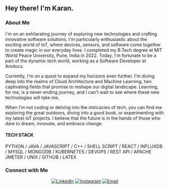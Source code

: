 ## Hey there! I'm Karan.

### About Me

I'm on an exhilarating journey of exploring new technologies and crafting innovative software solutions. I'm particularly enthusiastic about the exciting world of IoT, where devices, sensors, and software come together to create magic in our everyday lives. I completed my B.Tech degree at MIT World Peace University, Pune, India in 2022. Today, I'm fortunate to be a part of the dynamic tech world, working as a Software Developer at Amdocs.

Currently, I'm on a quest to expand my horizons even further. I'm diving deep into the realms of Cloud Architecture and Machine Learning, two captivating fields that promise to reshape our digital landscape. Learning, for me, is a never-ending journey, and I can't wait to see where these new technologies will take me.

When I'm not coding or delving into the intricacies of tech, you can find me exploring the great outdoors, diving into a good book, or experimenting with my latest IoT projects. I believe that the future is in the hands of those who dare to dream, innovate, and embrace change.

#### TECH STACK

PYTHON / JAVA / JAVASCRIPT / C++ / SHELL SCRIPT / REACT / INFLUXDB / MYSQL / MONGODB / KUBERNETES / DEVOPS / REST API / APACHE JMETER / UNIX / GITHUB / LATEX

### Connect with Me

<p align="center">
<a href="https://www.linkedin.com/in/karankhatavkar/"><img alt="LinkedIn" src="https://img.shields.io/badge/Karan%20Khatavkar-blue?style=flat-square&logo=linkedin"></a>
<a href="https://www.instagram.com/dev_brew/"><img alt="Instagram" src="https://img.shields.io/badge/Instagram-dev_brew-blue?style=flat-square&logo=instagram"></a>
<a href="mailto:karank1072@gmail.com"><img alt="Email" src="https://img.shields.io/badge/Email-karank1072@gmail.com-blue?style=flat-square&logo=gmail"></a>
</p>

<!--
**karankhatavkar/karankhatavkar** is a ✨ _special_ ✨ repository because its `README.md` (this file) appears on your GitHub profile.

Here are some ideas to get you started:

- 🔭 I’m currently working on ...
- 🌱 I’m currently learning ...
- 👯 I’m looking to collaborate on ...
- 🤔 I’m looking for help with ...
- 💬 Ask me about ...
- 📫 How to reach me: ...
- 😄 Pronouns: ...
- ⚡ Fun fact: ...
-->
